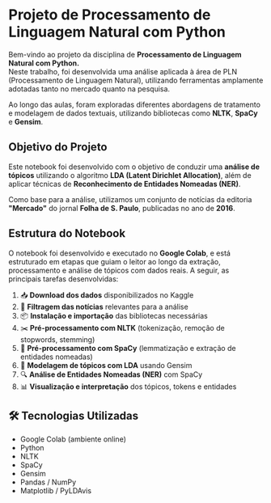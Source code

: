 # Projeto de Processamento de Linguagem Natural com Python

Bem-vindo ao projeto da disciplina de **Processamento de Linguagem Natural com Python.**  
Neste trabalho, foi desenvolvida uma análise aplicada à área de PLN (Processamento de Linguagem Natural), utilizando ferramentas amplamente adotadas tanto no mercado quanto na pesquisa.

Ao longo das aulas, foram exploradas diferentes abordagens de tratamento e modelagem de dados textuais, utilizando bibliotecas como **NLTK**, **SpaCy** e **Gensim**.

## Objetivo do Projeto

Este notebook foi desenvolvido com o objetivo de conduzir uma **análise de tópicos** utilizando o algoritmo **LDA (Latent Dirichlet Allocation)**, além de aplicar técnicas de **Reconhecimento de Entidades Nomeadas (NER)**.

Como base para a análise, utilizamos um conjunto de notícias da editoria **"Mercado"** do jornal **Folha de S. Paulo**, publicadas no ano de **2016**.

## Estrutura do Notebook

O notebook foi desenvolvido e executado no **Google Colab**, e está estruturado em etapas que guiam o leitor ao longo da extração, processamento e análise de tópicos com dados reais. A seguir, as principais tarefas desenvolvidas:

1. 📥 **Download dos dados** disponibilizados no Kaggle  
2. 📰 **Filtragem das notícias** relevantes para a análise  
3. 📦 **Instalação e importação** das bibliotecas necessárias  
4. ✂️ **Pré-processamento com NLTK** (tokenização, remoção de stopwords, stemming)  
5. 🧼 **Pré-processamento com SpaCy** (lemmatização e extração de entidades nomeadas)  
6. 🧩 **Modelagem de tópicos com LDA** usando Gensim  
7. 🔍 **Análise de Entidades Nomeadas (NER)** com SpaCy  
8. 📊 **Visualização e interpretação** dos tópicos, tokens e entidades

## 🛠️ Tecnologias Utilizadas

- Google Colab (ambiente online)
- Python 
- NLTK
- SpaCy
- Gensim
- Pandas / NumPy
- Matplotlib / PyLDAvis
